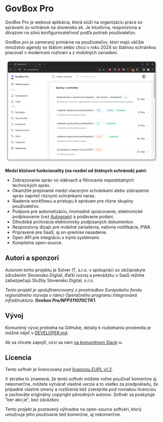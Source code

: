 # GovBox Pro

GovBox Pro je webová aplikácia, ktorá slúži na organizáciu práce so správami zo schránok na slovensko.sk. Je intuitívna, responzívna a dôrazom na silnú konfigurovateľnosť podľa potrieb používateľov.

GovBox pro je zameraný primárne na používateľov, ktorí majú väčšie množstvo agendy so štátom alebo chcú v roku 2024 so štátnou schránkou pracovať v modernom rozhraní a z mobilných zariadení.

![Screenshot](docs/govbox-pro-screenshot2.png?raw=true)

**Medzi klúčové funkcionality (na rozdiel od štátnych schránok) patrí:**
- Zobrazovanie správ vo vláknach a filtrovanie nepodstatných technických správ.
- Okamžité prepínanie medzi viacerými schránkami alebo zobrazenie správ naprieč rôznymi schránkami naraz.
- Riadenie workflowu a prístupu k správam pre rôzne skupiny používateľov.
- Podpora pre automatizáciu, hromadné spracovanie, elektronické podpisovanie (cez [Autogram](https://github.com/slovensko-digital/autogram)) a podávanie podaní.
- Dlhodobá archivácia elektronicky podpísaných dokumentov.
- Responzívny dizajn pre mobilné zariadenia, natívne notifikácie, PWA.
- Pripravené pre SaaS, aj on-premise nasadenie.
- Open API pre integráciu s inými systémami.
- Kompletne open-source.

## Autori a sponzori

Autorom tohto projektu je Solver IT, s.r.o. v spolupráci so občianskym združením Slovensko.Digital, ďaľší rozvoj a prevádzku v SaaS režime zabezpečujú Služby Slovensko.Digital, s.r.o.

*Tento projekt je spolufinancovaný z prostriedkov Európskeho fondu regionálneho rozvoja v rámci Operačného programu Integrovaná infraštruktúra. **Govbox Pro/NFP311070CTK1**.* 

## Vývoj

Komunitný vývoj prebieha na GitHube, detaily k rozbehaniu prostredia je môžné nájsť v [DEVELOPER.md](DEVELOPER.md). 

Ak sa chcete zapojiť, ozvi sa nám [na komunitnom Slack](https://slack.slovensko.digital/)-u.

## Licencia

Tento softvér je licencovaný pod [licenciou EUPL v1.2](LICENSE).

V skratke to znamená, že tento softvér môžete voľne používať komerčne aj nekomerčne, môžete vytvárať vlastné verzie a to všetko za predpokladu, že prípadné vlastné zmeny a rozšírenia tiež zverejníte pod rovnakou licenciou a zachováte originálny copyright pôvodných autorov. Softvér sa poskytuje "ber ako je", bez záväzkov.

Tento projekt je postavený výhradne na open-source softvéri, ktorý umožnuje jeho používanie tiež komerčne, aj nekomerčne.
